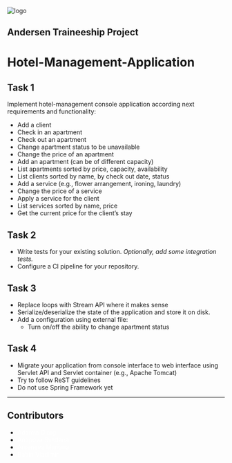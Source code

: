 ![logo](https://static.andersenlab.com/andersenlab/new-andersensite/logo-social.png)
## Andersen Traineeship Project
# Hotel-Management-Application

## Task 1
Implement hotel-management console application according next requirements and functionality:
* Add a client
* Check in an apartment
* Check out an apartment
* Change apartment status to be unavailable
* Change the price of an apartment
* Add an apartment (can be of different capacity)
* List apartments sorted by price, capacity, availability
* List clients sorted by name, by check out date, status
* Add a service (e.g., flower arrangement, ironing, laundry)
* Change the price of a service
* Apply a service for the client
* List services sorted by name, price
* Get the current price for the client’s stay

## Task 2
* Write tests for your existing solution. _Optionally, add some integration tests._
* Configure a CI pipeline for your repository.

## Task 3
* Replace loops with Stream API where it makes sense
* Serialize/deserialize the state of the application and store it on disk.
* Add a configuration using external file:
    * Turn on/off the ability to change apartment status

## Task 4
* Migrate your application from console interface to web interface using Servlet API and Servlet container (e.g., Apache Tomcat)
* Try to follow ReST guidelines
* Do not use Spring Framework yet


---
## Contributors
* <a href="https://github.com/giorgiadamia" style="text-decoration: none;color: white"> Adamia Giorgi </a>
* <a href="https://github.com/SvetlanaAntipova" style="text-decoration: none;color: white"> Antipova Svetlana  </a>
* <a href="https://github.com/Marmariasha" style="text-decoration: none;color: white"> Arseneva Mariana </a>
* <a href="https://github.com/VladimirBabin" style="text-decoration: none;color: white">Babin Vladimir	</a>
